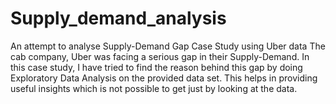# Supply_demand_analysis
An attempt to analyse Supply-Demand Gap Case Study using Uber data 
The cab company, Uber was facing a serious gap in their Supply-Demand. In this case study, I have tried to find the reason behind this gap by doing Exploratory Data Analysis on the provided data set. This helps in providing useful insights which is not possible to get just by looking at the data.
